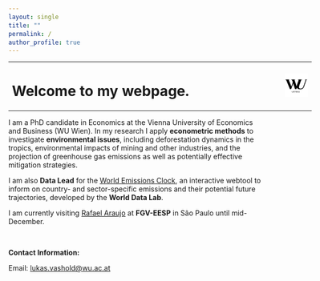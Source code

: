 ```yaml
---
layout: single
title: ""
permalink: /
author_profile: true
---
```


<table style="width: 120%;">
  <tr>
	<td style="width: 90%; border-bottom:0px;"><h1>Welcome to my webpage.</h1></td>
	<td style="width: 300%; border-bottom:0px;"><img src="assets/images/logo_wu_vienna"/></td>
  </tr>
</table>

I am a PhD candidate in Economics at the Vienna University of Economics and Business (WU Wien). In my research I apply **econometric methods** to investigate **environmental issues**, including deforestation dynamics in the tropics, environmental impacts of mining and other industries, and the projection of greenhouse gas emissions as well as potentially effective mitigation strategies.

I am also **Data Lead** for the [World Emissions Clock](https://worldemissions.io/), an interactive webtool to inform on country- and sector-specific emissions and their potential future trajectories, developed by the **World Data Lab**.

I am currently visiting [Rafael Araujo](https://rafaelcraraujo.github.io/) at **FGV-EESP** in S&#227;o Paulo until mid-December.

<br>

**Contact Information:**

Email: [lukas.vashold@wu.ac.at](mailto:lukas.vashold@wu.ac.at)

